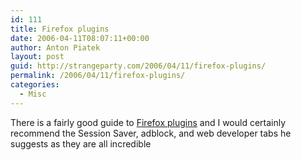```yaml
---
id: 111
title: Firefox plugins
date: 2006-04-11T08:07:11+00:00
author: Anton Piatek
layout: post
guid: http://strangeparty.com/2006/04/11/firefox-plugins/
permalink: /2006/04/11/firefox-plugins/
categories:
  - Misc
---
```

There is a fairly good guide to [Firefox plugins](http://willlangford.com/geekpages/firefox/) and I would certainly recommend the Session Saver, adblock, and web developer tabs he suggests as they are all incredible[  
](http://willlangford.com/geekpages/firefox/)